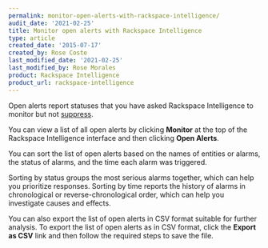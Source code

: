 ```yaml
---
permalink: monitor-open-alerts-with-rackspace-intelligence/
audit_date: '2021-02-25'
title: Monitor open alerts with Rackspace Intelligence
type: article
created_date: '2015-07-17'
created_by: Rose Coste
last_modified_date: '2021-02-25'
last_modified_by: Rose Morales
product: Rackspace Intelligence
product_url: rackspace-intelligence
---
```


Open alerts report statuses that you have asked Rackspace Intelligence
to monitor but not
[suppress](/support/how-to/work-with-notification-suppressions-in-rackspace-intelligence).

You can view a list of all open alerts by clicking **Monitor** at the top of the
Rackspace Intelligence interface and then clicking **Open Alerts**.

You can sort the list of open alerts based on the names of entities or alarms,
the status of alarms, and the time each alarm was triggered.

Sorting by status groups the most serious alarms together, which can help you
prioritize responses. Sorting by time reports the history of alarms in
chronological or reverse-chronological order, which can help you investigate
causes and effects.

You can also export the list of open alerts in CSV format suitable for further
analysis. To export the list of open alerts as in CSV format,
click the **Export as CSV** link and then follow the required steps to
save the file.
